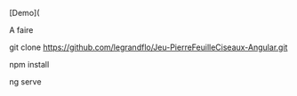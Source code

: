 
[Demo](


A faire

git clone https://github.com/legrandflo/Jeu-PierreFeuilleCiseaux-Angular.git

npm install

ng serve

